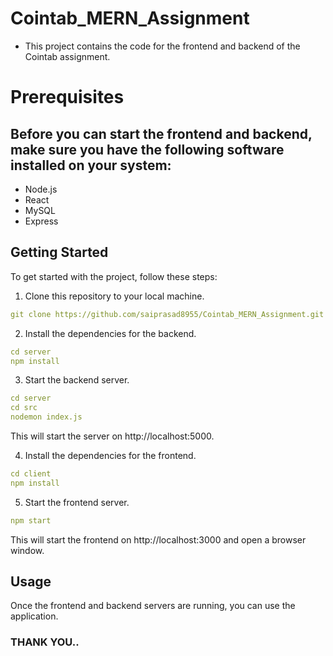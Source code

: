 # Cointab_MERN_Assignment
- This project contains the code for the frontend and backend of the Cointab assignment.


# Prerequisites
## Before you can start the frontend and backend, make sure you have the following software installed on your system:
- Node.js 
- React
- MySQL
- Express

## Getting Started
 
 To get started with the project, follow these steps:
 
1. Clone this repository to your local machine.
```yaml
git clone https://github.com/saiprasad8955/Cointab_MERN_Assignment.git
```


2. Install the dependencies for the backend.
```yaml
cd server
npm install
```

3. Start the backend server.
```yaml
cd server
cd src
nodemon index.js
```
This will start the server on http://localhost:5000.


4. Install the dependencies for the frontend.
```yaml
cd client
npm install
```


5. Start the frontend server.
```yaml
npm start
```
This will start the frontend on http://localhost:3000 and open a browser window.


## Usage
Once the frontend and backend servers are running, you can use the application.

### THANK YOU..





